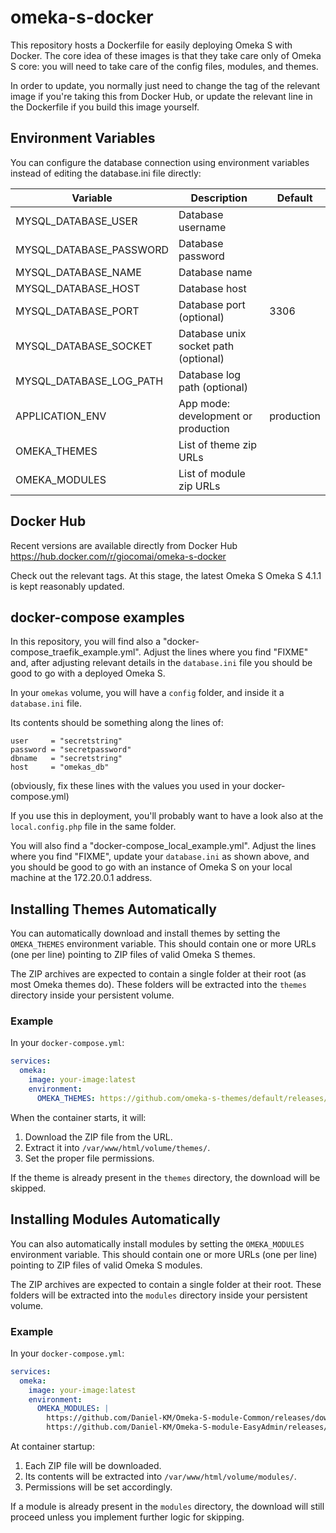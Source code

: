# omeka-s-docker

This repository hosts a Dockerfile for easily deploying Omeka S with Docker. The core idea of these images is that they take care only of Omeka S core: you will need to take care of the config files, modules, and themes. 

In order to update, you normally just need to change the tag of the relevant image if you're taking this from Docker Hub, or update the relevant line in the Dockerfile if you build this image yourself.

## Environment Variables

You can configure the database connection using environment variables instead of editing the database.ini file directly:

| Variable                | Description                            | Default      |
|-------------------------|----------------------------------------|--------------|
| MYSQL_DATABASE_USER     | Database username                      |              |
| MYSQL_DATABASE_PASSWORD | Database password                      |              |
| MYSQL_DATABASE_NAME     | Database name                          |              |
| MYSQL_DATABASE_HOST     | Database host                          |              |
| MYSQL_DATABASE_PORT     | Database port (optional)               | 3306         |
| MYSQL_DATABASE_SOCKET   | Database unix socket path (optional)   |              |
| MYSQL_DATABASE_LOG_PATH | Database log path (optional)           |              |
| APPLICATION_ENV         | App mode: development or production    | production   |
| OMEKA_THEMES            | List of theme zip URLs                 |              |
| OMEKA_MODULES           | List of module zip URLs                |              |

## Docker Hub

Recent versions are available directly from Docker Hub  https://hub.docker.com/r/giocomai/omeka-s-docker

Check out the relevant tags. At this stage, the latest Omeka S Omeka S 4.1.1 is kept reasonably updated. 

## docker-compose examples

In this repository, you will find also a "docker-compose_traefik_example.yml". Adjust the lines where you find "FIXME" and, after adjusting relevant details in the `database.ini` file you should be good to go with a deployed Omeka S. 

In your `omekas` volume, you will have a `config` folder, and inside it a `database.ini` file.

Its contents should be something along the lines of:

```
user     = "secretstring"
password = "secretpassword"
dbname   = "secretstring"
host     = "omekas_db"
```
(obviously, fix these lines with the values you used in your docker-compose.yml)

If you use this in deployment, you'll probably want to have a look also at the `local.config.php` file in the same folder.

You will also find a "docker-compose_local_example.yml".  Adjust the lines where you find "FIXME", update your `database.ini` as shown above, and you should be good to go with an instance of Omeka S on your local machine at the 172.20.0.1 address. 

## Installing Themes Automatically

You can automatically download and install themes by setting the `OMEKA_THEMES` environment variable.  This should contain one or more URLs (one per line) pointing to ZIP files of valid Omeka S themes.

The ZIP archives are expected to contain a single folder at their root (as most Omeka themes do). These folders will be extracted into the `themes` directory inside your persistent volume.

### Example

In your `docker-compose.yml`:

```yaml
services:
  omeka:
    image: your-image:latest
    environment:
      OMEKA_THEMES: https://github.com/omeka-s-themes/default/releases/download/v1.9.1/theme-default-v1.9.1.zip
```
When the container starts, it will:

1. Download the ZIP file from the URL.
2. Extract it into `/var/www/html/volume/themes/`.
3. Set the proper file permissions.

If the theme is already present in the `themes` directory, the download will be skipped.

## Installing Modules Automatically

You can also automatically install modules by setting the `OMEKA_MODULES` environment variable. This should contain one or more URLs (one per line) pointing to ZIP files of valid Omeka S modules.

The ZIP archives are expected to contain a single folder at their root. These folders will be extracted into the `modules` directory inside your persistent volume.

### Example

In your `docker-compose.yml`:

```yaml
services:
  omeka:
    image: your-image:latest
    environment:
      OMEKA_MODULES: |
        https://github.com/Daniel-KM/Omeka-S-module-Common/releases/download/3.4.66/Common-3.4.66.zip
        https://github.com/Daniel-KM/Omeka-S-module-EasyAdmin/releases/download/3.4.29/EasyAdmin-3.4.29.zip
```

At container startup:

1. Each ZIP file will be downloaded.
2. Its contents will be extracted into `/var/www/html/volume/modules/`.
3. Permissions will be set accordingly.

If a module is already present in the `modules` directory, the download will still proceed unless you implement further logic for skipping.
